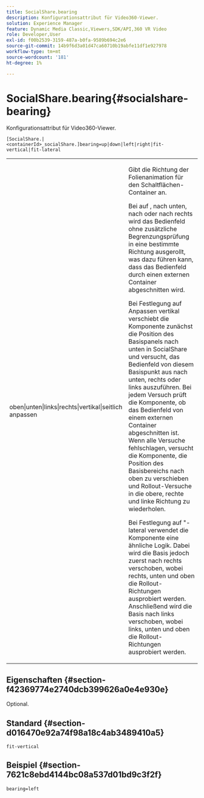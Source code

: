 ```yaml
---
title: SocialShare.bearing
description: Konfigurationsattribut für Video360-Viewer.
solution: Experience Manager
feature: Dynamic Media Classic,Viewers,SDK/API,360 VR Video
role: Developer,User
exl-id: f00b2539-3159-487a-b0fa-9589b694c2e6
source-git-commit: 14b9f6d3a01d47ca60710b19abfe11df1e927978
workflow-type: tm+mt
source-wordcount: '181'
ht-degree: 1%

---
```


# SocialShare.bearing{#socialshare-bearing}

Konfigurationsattribut für Video360-Viewer.

`[SocialShare.|<containerId>_socialShare.]bearing=up|down|left|right|fit-vertical|fit-lateral`

<table id="table_C616483932C2482CA9794DDD7313FD7C"> 
 <tbody> 
  <tr> 
   <td colname="col1"> <p> <span class="codeph"> oben|unten|links|rechts|vertikal|seitlich anpassen</span> </p> </td> 
   <td colname="col2"> <p> Gibt die Richtung der Folienanimation für den Schaltflächen-Container an. </p> <p> Bei <span class="codeph"> auf </span>, <span class="codeph"> nach unten</span>, <span class="codeph"> nach </span> oder <span class="codeph"> nach rechts</span> wird das Bedienfeld ohne zusätzliche Begrenzungsprüfung in eine bestimmte Richtung ausgerollt, was dazu führen kann, dass das Bedienfeld durch einen externen Container abgeschnitten wird. </p> <p>Bei Festlegung auf <span class="codeph">Anpassen vertikal</span> verschiebt die Komponente zunächst die Position des Basispanels nach unten in SocialShare und versucht, das Bedienfeld von diesem Basispunkt aus nach unten, rechts oder links auszuführen. Bei jedem Versuch prüft die Komponente, ob das Bedienfeld von einem externen Container abgeschnitten ist. Wenn alle Versuche fehlschlagen, versucht die Komponente, die Position des Basisbereichs nach oben zu verschieben und Rollout-Versuche in die obere, rechte und linke Richtung zu wiederholen. </p> <p>Bei Festlegung auf "<span class="codeph">-lateral</span> verwendet die Komponente eine ähnliche Logik. Dabei wird die Basis jedoch zuerst nach rechts verschoben, wobei rechts, unten und oben die Rollout-Richtungen ausprobiert werden. Anschließend wird die Basis nach links verschoben, wobei links, unten und oben die Rollout-Richtungen ausprobiert werden. </p> </td> 
  </tr> 
 </tbody> 
</table>

## Eigenschaften {#section-f42369774e2740dcb399626a0e4e930e}

Optional.

## Standard {#section-d016470e92a74f98a18c4ab3489410a5}

`fit-vertical`

## Beispiel {#section-7621c8ebd4144bc08a537d01bd9c3f2f}

```
bearing=left
```
